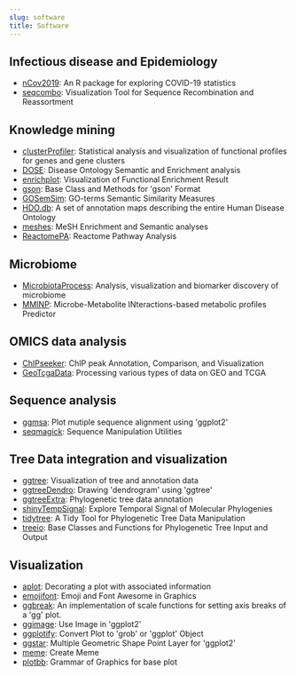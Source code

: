 ```yaml
---
slug: software
title: Software
---
```




## <i class="fa fa-plus-square fa-1x" aria-hidden="true"></i> Infectious disease and Epidemiology

+ [nCov2019](https://github.com/YuLab-SMU/nCov2019): An R package for exploring COVID-19 statistics
+ [seqcombo](https://www.bioconductor.org/packages/seqcombo): Visualization Tool for Sequence Recombination and Reassortment


## <i class="fa fa-yelp fa-1x" aria-hidden="true"></i> Knowledge mining

+ [clusterProfiler](https://www.bioconductor.org/packages/clusterProfiler): Statistical analysis and visualization of functional profiles for genes and gene clusters
+ [DOSE](https://www.bioconductor.org/packages/DOSE): Disease Ontology Semantic and Enrichment analysis
+ [enrichplot](https://www.bioconductor.org/packages/enrichplot): Visualization of Functional Enrichment Result
+ [gson](https://cran.r-project.org/package=gson): Base Class and Methods for 'gson' Format
+ [GOSemSim](https://www.bioconductor.org/packages/GOSemSim): GO-terms Semantic Similarity Measures
+ [HDO.db](https://www.bioconductor.org/packages/HDO.db): A set of annotation maps describing the entire Human Disease Ontology
+ [meshes](https://www.bioconductor.org/packages/meshes): MeSH Enrichment and Semantic analyses
+ [ReactomePA](https://www.bioconductor.org/packages/ReactomePA): Reactome Pathway Analysis


## <i class="fa fa-shaarli-o fa-1x" aria-hidden="true"></i> Microbiome 

+ [MicrobiotaProcess](https://www.bioconductor.org/packages/MicrobiotaProcess): Analysis, visualization and biomarker discovery of microbiome 
+ [MMINP](https://cran.r-project.org/package=MMINP): Microbe-Metabolite INteractions-based metabolic profiles Predictor



## <i class="fa fa-bullseye fa-1x" aria-hidden="true"></i> OMICS data analysis

+ [ChIPseeker](https://www.bioconductor.org/packages/ChIPseeker): ChIP peak Annotation, Comparison, and Visualization
+ [GeoTcgaData](https://cran.r-project.org/package=GeoTcgaData): Processing various types of data on GEO and TCGA


## <i class="fa fa-line-chart fa-1x" aria-hidden="true"></i> Sequence analysis

+ [ggmsa](https://cran.r-project.org/package=ggmsa): Plot mutiple sequence alignment using 'ggplot2'
+ [seqmagick](https://cran.r-project.org/package=seqmagick): Sequence Manipulation Utilities


## <i class="fa fa-tree fa-1x" aria-hidden="true"></i> Tree Data integration and visualization

+ [ggtree](https://www.bioconductor.org/packages/ggtree): Visualization of tree and annotation data
+ [ggtreeDendro](https://www.bioconductor.org/packages/ggtreeDendro): Drawing 'dendrogram' using 'ggtree'
+ [ggtreeExtra](https://www.bioconductor.org/packages/ggtreeExtra): Phylogenetic tree data annotation
+ [shinyTempSignal](https://cran.r-project.org/package=shinyTempSignal): Explore Temporal Signal of Molecular Phylogenies
+ [tidytree](https://cran.r-project.org/package=tidytree): A Tidy Tool for Phylogenetic Tree Data Manipulation
+ [treeio](https://www.bioconductor.org/packages/): Base Classes and Functions for Phylogenetic Tree Input and Output



## <i class="fa fa-pie-chart fa-1x" aria-hidden="true"></i> Visualization

+ [aplot](https://cran.r-project.org/package=aplot): Decorating a plot with associated information
+ [emojifont](https://cran.r-project.org/package=emojifont): Emoji and Font Awesome in Graphics
+ [ggbreak](https://cran.r-project.org/package=ggbreak): An implementation of scale functions for setting axis breaks of a 'gg' plot.
+ [ggimage](https://cran.r-project.org/package=ggimage): Use Image in 'ggplot2'
+ [ggplotify](https://cran.r-project.org/package=ggplotify): Convert Plot to 'grob' or 'ggplot' Object
+ [ggstar](https://cran.r-project.org/package=ggstar): Multiple Geometric Shape Point Layer for 'ggplot2'
+ [meme](https://cran.r-project.org/package=meme): Create Meme
+ [plotbb](https://cran.r-project.org/package=plotbb): Grammar of Graphics for base plot

